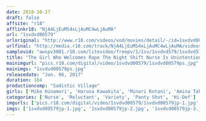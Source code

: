 ```yaml
---
date: 2018-10-27
draft: false
affsite: "r18"
afflinkr18: "NjA4LjEuMS4xLjAuMC4wLjAuMA"
url: "1svdvd00579"
urloriginal: "http://www.r18.com/videos/vod/movies/detail/-/id=1svdvd00579"
urlfinal: "http://media.r18.com/track/NjA4LjEuMS4xLjAuMC4wLjAuMA/videos/vod/movies/detail/-/id=1svdvd00579"
samplevid: "awspv3001.r18.com/litevideo/freepv/1/1sv/1svdvd579/1svdvd579_dmb_w.mp4"
title: "The Girl Who Welcomes Rape The Night Shift Nurse Is Unintentionally Flashing Panty Shot Action, And Now She's Getting Extremely Touchy Feely! I Kept Thinking, 'Is She Coming On To Me?' And Finally I Couldn't Resist Anymore And Raped Her, But Then She Started Shaking Her Ass And Was Happy To Let Me Creampie Her!"
mainimgurl: "pics.r18.com/digital/video/1svdvd00579/1svdvd00579ps.jpg"
mainimgs: "1svdvd00579ps.jpg"
releasedate: "Jan. 06, 2017"
duration: 184
productioncomp: "Sadistic Village"
girls: ['Miko Hinamori', 'Haruna Kawakita', 'Minori Kotani', 'Amina Takashiro']
categories: ['Nurse', 'Reluctant', 'Variety', 'Panty Shot', 'Hi-Def']
imgurls: ['pics.r18.com/digital/video/1svdvd00579/1svdvd00579jp-1.jpg', 'pics.r18.com/digital/video/1svdvd00579/1svdvd00579jp-2.jpg', 'pics.r18.com/digital/video/1svdvd00579/1svdvd00579jp-3.jpg', 'pics.r18.com/digital/video/1svdvd00579/1svdvd00579jp-4.jpg', 'pics.r18.com/digital/video/1svdvd00579/1svdvd00579jp-5.jpg', 'pics.r18.com/digital/video/1svdvd00579/1svdvd00579jp-6.jpg', 'pics.r18.com/digital/video/1svdvd00579/1svdvd00579jp-7.jpg', 'pics.r18.com/digital/video/1svdvd00579/1svdvd00579jp-8.jpg', 'pics.r18.com/digital/video/1svdvd00579/1svdvd00579jp-9.jpg', 'pics.r18.com/digital/video/1svdvd00579/1svdvd00579jp-10.jpg', 'pics.r18.com/digital/video/1svdvd00579/1svdvd00579jp-11.jpg', 'pics.r18.com/digital/video/1svdvd00579/1svdvd00579jp-12.jpg', 'pics.r18.com/digital/video/1svdvd00579/1svdvd00579jp-13.jpg', 'pics.r18.com/digital/video/1svdvd00579/1svdvd00579jp-14.jpg', 'pics.r18.com/digital/video/1svdvd00579/1svdvd00579jp-15.jpg', 'pics.r18.com/digital/video/1svdvd00579/1svdvd00579jp-16.jpg', 'pics.r18.com/digital/video/1svdvd00579/1svdvd00579jp-17.jpg', 'pics.r18.com/digital/video/1svdvd00579/1svdvd00579jp-18.jpg', 'pics.r18.com/digital/video/1svdvd00579/1svdvd00579jp-19.jpg', 'pics.r18.com/digital/video/1svdvd00579/1svdvd00579jp-20.jpg']
imgs: ['1svdvd00579jp-1.jpg', '1svdvd00579jp-2.jpg', '1svdvd00579jp-3.jpg', '1svdvd00579jp-4.jpg', '1svdvd00579jp-5.jpg', '1svdvd00579jp-6.jpg', '1svdvd00579jp-7.jpg', '1svdvd00579jp-8.jpg', '1svdvd00579jp-9.jpg', '1svdvd00579jp-10.jpg', '1svdvd00579jp-11.jpg', '1svdvd00579jp-12.jpg', '1svdvd00579jp-13.jpg', '1svdvd00579jp-14.jpg', '1svdvd00579jp-15.jpg', '1svdvd00579jp-16.jpg', '1svdvd00579jp-17.jpg', '1svdvd00579jp-18.jpg', '1svdvd00579jp-19.jpg', '1svdvd00579jp-20.jpg']
---
```

